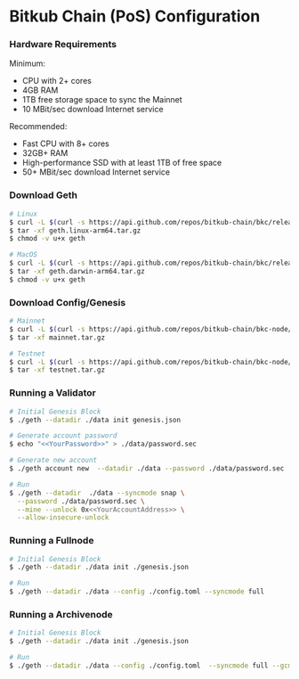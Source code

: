 # Bitkub Chain (PoS) Configuration

### Hardware Requirements

Minimum:

* CPU with 2+ cores
* 4GB RAM
* 1TB free storage space to sync the Mainnet
* 10 MBit/sec download Internet service

Recommended:

* Fast CPU with 8+ cores
* 32GB+ RAM
* High-performance SSD with at least 1TB of free space
* 50+ MBit/sec download Internet service

### Download Geth
```bash
# Linux
$ curl -L $(curl -s https://api.github.com/repos/bitkub-chain/bkc/releases/latest |grep browser_ |grep linux-arm64 |cut -d\" -f4) -o geth.linux-arm64.tar.gz
$ tar -xf geth.linux-arm64.tar.gz
$ chmod -v u+x geth

# MacOS
$ curl -L $(curl -s https://api.github.com/repos/bitkub-chain/bkc/releases/latest |grep browser_ |grep darwin-amd64 |cut -d\" -f4) -o geth.darwin-arm64.tar.gz
$ tar -xf geth.darwin-arm64.tar.gz
$ chmod -v u+x geth
```

### Download Config/Genesis
```bash
# Mainnet
$ curl -L $(curl -s https://api.github.com/repos/bitkub-chain/bkc-node/releases/latest |grep browser_ |grep mainnet |cut -d\" -f4) -o mainnet.tar.gz
$ tar -xf mainnet.tar.gz

# Testnet
$ curl -L $(curl -s https://api.github.com/repos/bitkub-chain/bkc-node/releases/latest |grep browser_ |grep testnet |cut -d\" -f4) -o testnet.tar.gz
$ tar -xf testnet.tar.gz
```

### Running a Validator
```bash
# Initial Genesis Block
$ ./geth --datadir ./data init genesis.json

# Generate account password
$ echo "<<YourPassword>>" > ./data/password.sec

# Generate new account
$ ./geth account new  --datadir ./data --password ./data/password.sec

# Run
$ ./geth --datadir  ./data --syncmode snap \
  --password ./data/password.sec \
  --mine --unlock 0x<<YourAccountAddress>> \
  --allow-insecure-unlock
```


### Running a Fullnode

```bash
# Initial Genesis Block
$ ./geth --datadir ./data init ./genesis.json

# Run
$ ./geth --datadir ./data --config ./config.toml --syncmode full
```


### Running a Archivenode

```bash
# Initial Genesis Block
$ ./geth --datadir ./data init ./genesis.json

# Run 
$ ./geth --datadir ./data --config ./config.toml  --syncmode full --gcmode archive
```